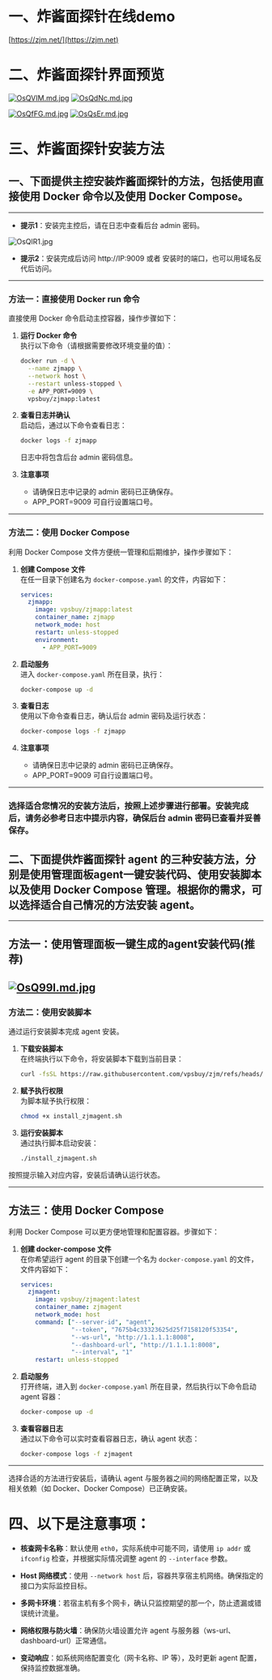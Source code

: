 # 一、炸酱面探针在线demo
[https://zjm.net/](https://zjm.net)
# 二、炸酱面探针界面预览
[![OsQVIM.md.jpg](https://ooo.0x0.ooo/2025/06/15/OsQVIM.md.jpg)](https://img.tg/image/OsQVIM) [![OsQdNc.md.jpg](https://ooo.0x0.ooo/2025/06/15/OsQdNc.md.jpg)](https://img.tg/image/OsQdNc)

[![OsQfFG.md.jpg](https://ooo.0x0.ooo/2025/06/15/OsQfFG.md.jpg)](https://img.tg/image/OsQfFG) [![OsQsEr.md.jpg](https://ooo.0x0.ooo/2025/06/15/OsQsEr.md.jpg)](https://img.tg/image/OsQsEr)

# 三、炸酱面探针安装方法
## 一、下面提供主控安装炸酱面探针的方法，包括使用直接使用 Docker 命令以及使用 Docker Compose。

---

- **提示1**：安装完主控后，请在日志中查看后台 admin 密码。

![OsQlR1.jpg](https://ooo.0x0.ooo/2025/06/15/OsQlR1.jpg)

- **提示2**：安装完成后访问 http://IP:9009 或者 安装时的端口，也可以用域名反代后访问。  
---

### 方法一：直接使用 Docker run 命令

直接使用 Docker 命令启动主控容器，操作步骤如下：

1. **运行 Docker 命令**  
   执行以下命令（请根据需要修改环境变量的值）：
   ```bash
   docker run -d \
     --name zjmapp \
     --network host \
     --restart unless-stopped \
     -e APP_PORT=9009 \
     vpsbuy/zjmapp:latest
   ```

2. **查看日志并确认**  
   启动后，通过以下命令查看日志：
   ```bash
   docker logs -f zjmapp
   ```
   日志中将包含后台 admin 密码信息。

3. **注意事项**  
   - 请确保日志中记录的 admin 密码已正确保存。  
   - APP_PORT=9009 可自行设置端口号。 
---

### 方法二：使用 Docker Compose

利用 Docker Compose 文件方便统一管理和后期维护，操作步骤如下：

1. **创建 Compose 文件**  
   在任一目录下创建名为 `docker-compose.yaml` 的文件，内容如下：
   ```yaml
   services:
     zjmapp:
       image: vpsbuy/zjmapp:latest
       container_name: zjmapp
       network_mode: host
       restart: unless-stopped
       environment:
         - APP_PORT=9009
   ```

2. **启动服务**  
   进入 `docker-compose.yaml` 所在目录，执行：
   ```bash
   docker-compose up -d
   ```

3. **查看日志**  
   使用以下命令查看日志，确认后台 admin 密码及运行状态：
   ```bash
   docker-compose logs -f zjmapp
   ```

4. **注意事项**  
   - 请确保日志中记录的 admin 密码已正确保存。  
   - APP_PORT=9009 可自行设置端口号。

---

### 选择适合您情况的安装方法后，按照上述步骤进行部署。安装完成后，请务必参考日志中提示内容，确保后台 admin 密码已查看并妥善保存。

## 二、下面提供炸酱面探针 agent 的三种安装方法，分别是使用管理面板agent一键安装代码、使用安装脚本以及使用 Docker Compose 管理。根据你的需求，可以选择适合自己情况的方法安装 agent。


---
## 方法一：使用管理面板一键生成的agent安装代码(推荐)

[![OsQ99I.md.jpg](https://ooo.0x0.ooo/2025/06/15/OsQ99I.md.jpg)](https://img.tg/image/OsQ99I)
---

### 方法二：使用安装脚本

通过运行安装脚本完成 agent 安装。

1. **下载安装脚本**  
   在终端执行以下命令，将安装脚本下载到当前目录：
   ```bash
   curl -fsSL https://raw.githubusercontent.com/vpsbuy/zjm/refs/heads/main/install_zjmagent.sh -o install_zjmagent.sh
   ```

2. **赋予执行权限**  
   为脚本赋予执行权限：
   ```bash
   chmod +x install_zjmagent.sh
   ```

3. **运行安装脚本**  
   通过执行脚本启动安装：
   ```bash
   ./install_zjmagent.sh
   ```

按照提示输入对应内容，安装后请确认运行状态。

---

## 方法三：使用 Docker Compose

利用 Docker Compose 可以更方便地管理和配置容器。步骤如下：

1. **创建 docker-compose 文件**  
   在你希望运行 agent 的目录下创建一个名为 `docker-compose.yaml` 的文件，文件内容如下：
   ```yaml
   services:
     zjmagent:
       image: vpsbuy/zjmagent:latest
       container_name: zjmagent
       network_mode: host
       command: ["--server-id", "agent",
                 "--token", "7675b4c33323625d25f7158120f53354",
                 "--ws-url", "http://1.1.1.1:8008",
                 "--dashboard-url", "http://1.1.1.1:8008",
                 "--interval", "1"
       restart: unless-stopped
   ```

2. **启动服务**  
   打开终端，进入到 `docker-compose.yaml` 所在目录，然后执行以下命令启动 agent 容器：
   ```bash
   docker-compose up -d
   ```

3. **查看容器日志**  
   通过以下命令可以实时查看容器日志，确认 agent 状态：
   ```bash
   docker-compose logs -f zjmagent
   ```

---

选择合适的方法进行安装后，请确认 agent 与服务器之间的网络配置正常，以及相关依赖（如 Docker、Docker Compose）已正确安装。

# 四、以下是注意事项：

- **核查网卡名称**：默认使用 `eth0`，实际系统中可能不同，请使用 `ip addr` 或 `ifconfig` 检查，并根据实际情况调整 agent 的 `--interface` 参数。

- **Host 网络模式**：使用 `--network host` 后，容器共享宿主机网络。确保指定的接口为实际监控目标。

- **多网卡环境**：若宿主机有多个网卡，确认只监控期望的那一个，防止遗漏或错误统计流量。

- **网络权限与防火墙**：确保防火墙设置允许 agent 与服务器（ws-url、dashboard-url）正常通信。

- **变动响应**：如系统网络配置变化（网卡名称、IP 等），及时更新 agent 配置，保持监控数据准确。
